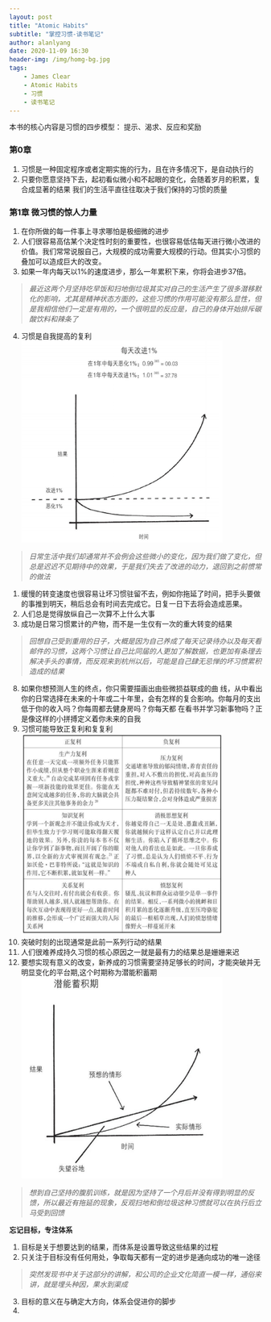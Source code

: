 ```yaml
---
layout: post
title: "Atomic Habits" 
subtitle: "掌控习惯-读书笔记"
author: alanlyang
date: 2020-11-09 16:30
header-img: /img/homg-bg.jpg
tags:
    - James Clear
    - Atomic Habits
    - 习惯
    - 读书笔记
---
```


本书的核心内容是习惯的四步模型： 提示、渴求、反应和奖励
### 第0章
1. 习惯是一种固定程序或者定期实施的行为，且在许多情况下，是自动执行的 
2. 只要你愿意坚持下去，起初看似微小和不起眼的变化，会随着岁月的积累，复合成显著的结果
我们的生活平直往往取决于我们保持的习惯的质量

### 第1章  微习惯的惊人力量
1. 在你所做的每一件事上寻求哪怕是极细微的进步
2. 人们很容易高估某个决定性时刻的重要性，也很容易低估每天进行微小改进的价值。我们常常说服自己，大规模的成功需要大规模的行动。但其实小习惯的叠加可以造成巨大的改变。
3. 如果一年内每天以1%的速度进步，那么一年累积下来，你将会进步37倍。

> *最近这两个月坚持吃早饭和扫地倒垃圾其实对自己的生活产生了很多潜移默化的影响，尤其是精神状态方面的，这些习惯的作用可能没有那么显性，但是我相信他们一定是有用的，一个很明显的反应是，自己的身体开始排斥碳酸饮料和辣条了*
4. 习惯是自我提高的复利<br>
   <img src="/img/notebook/Atomic-habits-1.png" width="400px" height="400px" style="text-aligin:center">
> *日常生活中我们却通常并不会例会这些微小的变化，因为我们做了变化，但总是迟迟不见期待中的效果，于是我们失去了改进的动力，退回到之前惯常的做法*

1. 缓慢的转变速度也很容易让坏习惯驻留不去，例如你拖延了时间，把手头要做的事推到明天，稍后总会有时间去完成它。日复一日下去将会造成恶果。
2. 人们总是觉得放纵自己一次算不上什么大事
3. 成功是日常习惯累计的产物，而不是一生仅有一次的重大转变的结果
> *回想自己受到重用的日子，大概是因为自己养成了每天记录待办以及每天看邮件的习惯，这两个习惯让自己比同届的人更加了解数据，也更加有条理去解决手头的事情，而反观来到杭州以后，可能是自己肆无忌惮的坏习惯累积造成的结果*
8. 如果你想预测人生的终点，你只需要描画出由些微损益联成的曲 线，从中看出你的日常选择在未来的十年或二十年里，会有怎样的复合影响。你每月的支出低于你的收入吗？你每周都去健身房吗？你每天都 在看书并学习新事物吗？正是像这样的小拼搏定义着你未来的自我
9. 习惯可能导致正复利和复复利<br>
   <img src="/img/notebook/Atomic-habits-2.png" width="400px" height="400px" style="text-aligin: center">
10. 突破时刻的出现通常是此前一系列行动的结果
11. 人们很难养成持久习惯的核心原因之一就是最有力的结果总是姗姗来迟
12. 要想实现有意义的改变，新养成的习惯需要坚持足够长的时间，才能突破并无明显变化的平台期,这个时期称为潜能积蓄期<br>
    <img src="/img/notebook/Atomic-habits-3.png" width="400px" height="400px" style="text-aligin: center">
    
> *想到自己坚持的腹肌训练，就是因为坚持了一个月后并没有得到明显的反馈，所以最近有拖延的现象，反观扫地和倒垃圾这种习惯就可以在执行后立马受到回馈*

**忘记目标，专注体系**
1. 目标是关于想要达到的结果，而体系是设置导致这些结果的过程
2. 只关注于目标没有任何用处，争取每天都有一定的进步是通向成功的唯一途径
> *突然发现书中关于这部分的讲解，和公司的企业文化简直一模一样，通俗来讲，就是埋头种因，果水到渠成*
3. 目标的意义在与确定大方向，体系会促进你的脚步
4. 
